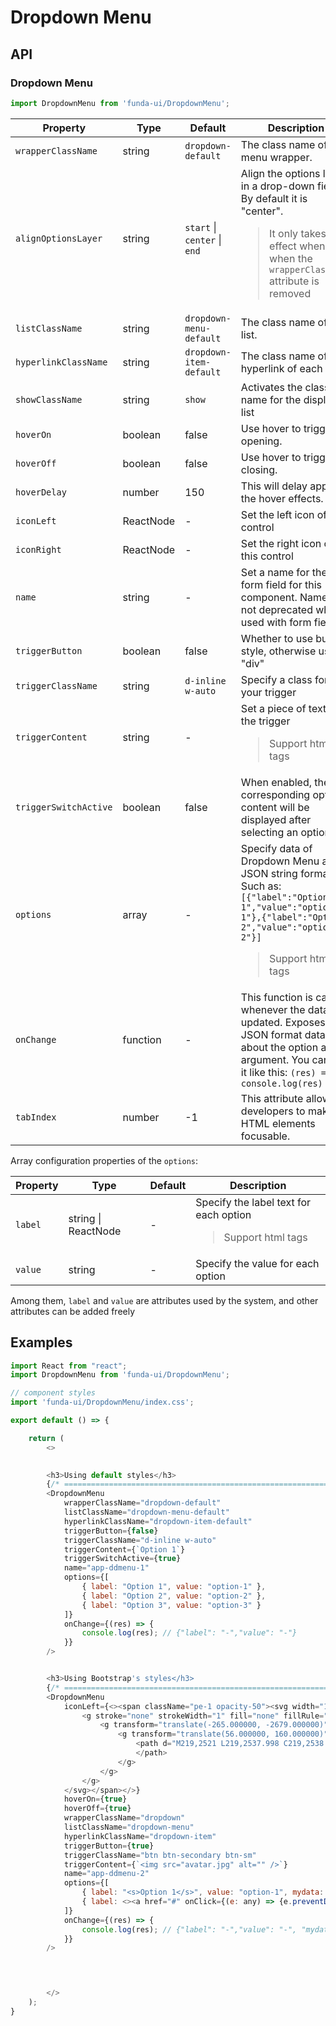 # Dropdown Menu


## API

### Dropdown Menu
```js
import DropdownMenu from 'funda-ui/DropdownMenu';
```
| Property | Type | Default | Description |
| --- | --- | --- | --- |
| `wrapperClassName` | string | `dropdown-default` | The class name of the menu wrapper. |
| `alignOptionsLayer` | string | `start` \| `center` \| `end` | Align the options layer in a drop-down field. By default it is "center". <blockquote>It only takes effect when when the `wrapperClassName` attribute is removed</blockquote> |
| `listClassName` | string | `dropdown-menu-default` | The class name of the list. |
| `hyperlinkClassName` | string | `dropdown-item-default` | The class name of the hyperlink of each item. |
| `showClassName` | string | `show` | Activates the class name for the display list |
| `hoverOn` | boolean | false | Use hover to trigger opening. |
| `hoverOff` | boolean | false | Use hover to trigger closing. |
| `hoverDelay` | number | 150 | This will delay applying the hover effects. |
| `iconLeft` | ReactNode  | - | Set the left icon of this control |
| `iconRight` | ReactNode  | - | Set the right icon of this control |
| `name` | string  | - | Set a name for the form field for this component. Name is not deprecated when used with form fields. |
| `triggerButton` | boolean  | false | Whether to use button style, otherwise use "div" |
| `triggerClassName` | string  | `d-inline w-auto` | Specify a class for your trigger |
| `triggerContent` | string  | - | Set a piece of text for the trigger <blockquote>Support html tags</blockquote> |
| `triggerSwitchActive` | boolean  | false | When enabled, the corresponding option content will be displayed after selecting an option |
| `options` | array  | - | Specify data of Dropdown Menu as a JSON string format. Such as: <br /> `[{"label":"Option 1","value":"option-1"},{"label":"Option 2","value":"option-2"}]` <blockquote>Support html tags</blockquote> |
| `onChange` | function  | - | This function is called whenever the data is updated. Exposes the JSON format data about the option as an argument. You can use it like this: `(res) => console.log(res)` |
| `tabIndex` | number  | -1 | This attribute allows developers to make HTML elements focusable. |



Array configuration properties of the `options`:

| Property | Type | Default | Description |
| --- | --- | --- | --- |
| `label` | string \| ReactNode | - | Specify the label text for each option <blockquote>Support html tags</blockquote> |
| `value` | string | - | Specify the value for each option |


Among them, `label` and `value` are attributes used by the system, and other attributes can be added freely




## Examples

```js
import React from "react";
import DropdownMenu from 'funda-ui/DropdownMenu';

// component styles
import 'funda-ui/DropdownMenu/index.css';

export default () => {

    return (
        <>
            

        <h3>Using default styles</h3>
        {/* ================================================================== */} 
        <DropdownMenu
            wrapperClassName="dropdown-default"
            listClassName="dropdown-menu-default"
            hyperlinkClassName="dropdown-item-default"
            triggerButton={false}
            triggerClassName="d-inline w-auto"
            triggerContent={`Option 1`}
            triggerSwitchActive={true}
            name="app-ddmenu-1"
            options={[
                { label: "Option 1", value: "option-1" },
                { label: "Option 2", value: "option-2" },
                { label: "Option 3", value: "option-3" }
            ]}
            onChange={(res) => {
                console.log(res); // {"label": "-","value": "-"}
            }}
        />


        <h3>Using Bootstrap's styles</h3>
        {/* ================================================================== */}
        <DropdownMenu
            iconLeft={<><span className="pe-1 opacity-50"><svg width="15px" height="15px" viewBox="-5 0 20 20">
                <g stroke="none" strokeWidth="1" fill="none" fillRule="evenodd">
                    <g transform="translate(-265.000000, -2679.000000)" fill="var(--bs-link-color)">
                        <g transform="translate(56.000000, 160.000000)">
                            <path d="M219,2521 L219,2537.998 C219,2538.889 217.923,2539.335 217.293,2538.705 L214.707,2536.119 C214.317,2535.729 213.683,2535.729 213.293,2536.119 L210.707,2538.705 C210.077,2539.335 209,2538.889 209,2537.998 L209,2521 C209,2519.895 209.895,2519 211,2519 L217,2519 C218.105,2519 219,2519.895 219,2521">
                            </path>
                        </g>
                    </g>
                </g>
            </svg></span></>}
            hoverOn={true}
            hoverOff={true}
            wrapperClassName="dropdown"
            listClassName="dropdown-menu"
            hyperlinkClassName="dropdown-item"
            triggerButton={true}
            triggerClassName="btn btn-secondary btn-sm"
            triggerContent={`<img src="avatar.jpg" alt="" />`}
            name="app-ddmenu-2"
            options={[
                { label: "<s>Option 1</s>", value: "option-1", mydata: "a" },
                { label: <><a href="#" onClick={(e: any) => {e.preventDefault(); alert('Option 2')}}>Option 2</a></>, value: "option-2", mydata: "b"}
            ]}
            onChange={(res) => {
                console.log(res); // {"label": "-","value": "-", "mydata": "-"}
            }}
        />



          
        </>
    );
}
```